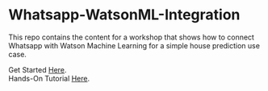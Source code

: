 # Whatsapp-WatsonML-Integration
This repo contains the content for a workshop that shows how to connect Whatsapp with Watson Machine Learning for a simple house prediction use case.

Get Started [Here](https://ibm.biz/WatsonWhatsapp).<br>
Hands-On Tutorial [Here](https://developer.ibm.com/patterns/build-a-framework-that-connects-whatsapp-to-any-watson-service-on-ibm-cloud/).
